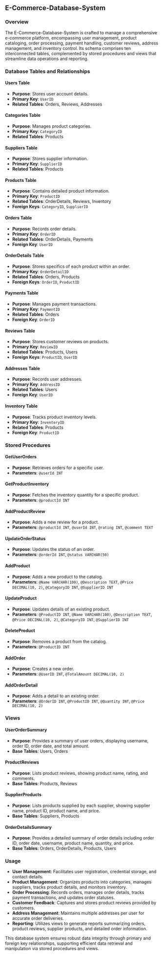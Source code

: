 ## E-Commerce-Database-System

### Overview
The E-Commerce-Database-System is crafted to manage a comprehensive e-commerce platform, encompassing user management, product cataloging, order processing, payment handling, customer reviews, address management, and inventory control. Its schema comprises ten interconnected tables, complemented by stored procedures and views that streamline data operations and reporting.

### Database Tables and Relationships

#### Users Table
- **Purpose**: Stores user account details.
- **Primary Key**: `UserID`
- **Related Tables**: Orders, Reviews, Addresses

#### Categories Table
- **Purpose**: Manages product categories.
- **Primary Key**: `CategoryID`
- **Related Tables**: Products

#### Suppliers Table
- **Purpose**: Stores supplier information.
- **Primary Key**: `SupplierID`
- **Related Tables**: Products

#### Products Table
- **Purpose**: Contains detailed product information.
- **Primary Key**: `ProductID`
- **Related Tables**: OrderDetails, Reviews, Inventory
- **Foreign Keys**: `CategoryID`, `SupplierID`

#### Orders Table
- **Purpose**: Records order details.
- **Primary Key**: `OrderID`
- **Related Tables**: OrderDetails, Payments
- **Foreign Key**: `UserID`

#### OrderDetails Table
- **Purpose**: Stores specifics of each product within an order.
- **Primary Key**: `OrderDetailID`
- **Related Tables**: Orders, Products
- **Foreign Keys**: `OrderID`, `ProductID`

#### Payments Table
- **Purpose**: Manages payment transactions.
- **Primary Key**: `PaymentID`
- **Related Tables**: Orders
- **Foreign Key**: `OrderID`

#### Reviews Table
- **Purpose**: Stores customer reviews on products.
- **Primary Key**: `ReviewID`
- **Related Tables**: Products, Users
- **Foreign Keys**: `ProductID`, `UserID`

#### Addresses Table
- **Purpose**: Records user addresses.
- **Primary Key**: `AddressID`
- **Related Tables**: Users
- **Foreign Key**: `UserID`

#### Inventory Table
- **Purpose**: Tracks product inventory levels.
- **Primary Key**: `InventoryID`
- **Related Tables**: Products
- **Foreign Key**: `ProductID`

### Stored Procedures

#### GetUserOrders
- **Purpose**: Retrieves orders for a specific user.
- **Parameters**: `@userId INT`

#### GetProductInventory
- **Purpose**: Fetches the inventory quantity for a specific product.
- **Parameters**: `@productId INT`

#### AddProductReview
- **Purpose**: Adds a new review for a product.
- **Parameters**: `@productId INT`, `@userId INT`, `@rating INT`, `@comment TEXT`

#### UpdateOrderStatus
- **Purpose**: Updates the status of an order.
- **Parameters**: `@orderId INT`, `@status VARCHAR(50)`

#### AddProduct
- **Purpose**: Adds a new product to the catalog.
- **Parameters**: `@Name VARCHAR(100)`, `@Description TEXT`, `@Price DECIMAL(10, 2)`, `@CategoryID INT`, `@SupplierID INT`

#### UpdateProduct
- **Purpose**: Updates details of an existing product.
- **Parameters**: `@ProductID INT`, `@Name VARCHAR(100)`, `@Description TEXT`, `@Price DECIMAL(10, 2)`, `@CategoryID INT`, `@SupplierID INT`

#### DeleteProduct
- **Purpose**: Removes a product from the catalog.
- **Parameters**: `@ProductID INT`

#### AddOrder
- **Purpose**: Creates a new order.
- **Parameters**: `@UserID INT`, `@TotalAmount DECIMAL(10, 2)`

#### AddOrderDetail
- **Purpose**: Adds a detail to an existing order.
- **Parameters**: `@OrderID INT`, `@ProductID INT`, `@Quantity INT`, `@Price DECIMAL(10, 2)`

### Views

#### UserOrderSummary
- **Purpose**: Provides a summary of user orders, displaying username, order ID, order date, and total amount.
- **Base Tables**: Users, Orders

#### ProductReviews
- **Purpose**: Lists product reviews, showing product name, rating, and comments.
- **Base Tables**: Products, Reviews

#### SupplierProducts
- **Purpose**: Lists products supplied by each supplier, showing supplier name, product ID, product name, and price.
- **Base Tables**: Suppliers, Products

#### OrderDetailsSummary
- **Purpose**: Provides a detailed summary of order details including order ID, order date, username, product name, quantity, and price.
- **Base Tables**: Orders, OrderDetails, Products, Users

### Usage
- **User Management**: Facilitates user registration, credential storage, and contact details.
- **Product Management**: Organizes products into categories, manages suppliers, tracks product details, and monitors inventory.
- **Order Processing**: Records orders, manages order details, tracks payment transactions, and updates order statuses.
- **Customer Feedback**: Captures and stores product reviews provided by customers.
- **Address Management**: Maintains multiple addresses per user for accurate order deliveries.
- **Reporting**: Utilizes views to generate reports summarizing orders, product reviews, supplier products, and detailed order information.

This database system ensures robust data integrity through primary and foreign key relationships, supporting efficient data retrieval and manipulation via stored procedures and views.
